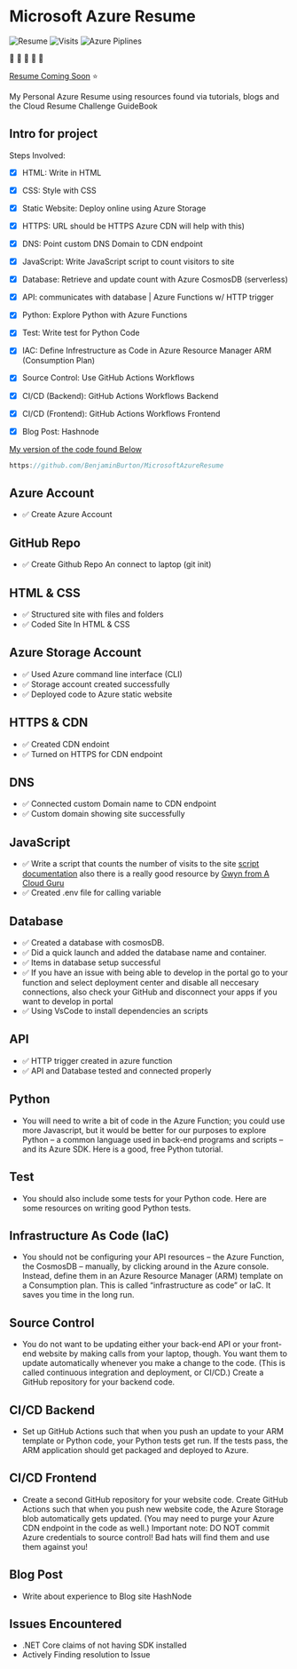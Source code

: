 # Microsoft Azure Resume

![Resume](https://img.shields.io/badge/Resume-UnderConstruction-orange) ![Visits](https://img.shields.io/badge/Visits-Currently%20UK-brightgreen) ![Azure Piplines](https://img.shields.io/badge/Azure%20Pipelines-UnderConstruction-orange)

:wave: :wave: :wave: :wave: :wave:

[Resume Coming Soon](https://www.lavellburton.net/) :star:

My Personal Azure Resume using resources found via tutorials, blogs and the Cloud Resume Challenge GuideBook

## Intro for project

Steps Involved: 
- [x] HTML: Write in HTML 
- [x] CSS: Style with CSS
- [x] Static Website: Deploy online using Azure Storage
- [x] HTTPS: URL should be HTTPS Azure CDN will help with this)
- [x] DNS: Point custom DNS Domain to CDN endpoint
- [x] JavaScript: Write JavaScript script to count visitors to site
- [x] Database: Retrieve and update count with Azure CosmosDB (serverless)
- [x] API: communicates with database | Azure Functions w/ HTTP trigger 
- [x] Python: Explore Python with Azure Functions
- [x] Test: Write test for Python Code 
- [x] IAC: Define Infrestructure as Code in Azure Resource Manager ARM (Consumption Plan)
- [x] Source Control: Use GitHub Actions Workflows
- [x] CI/CD (Backend): GitHub Actions Workflows Backend
- [x] CI/CD (Frontend): GitHub Actions Workflows Frontend
- [x] Blog Post: Hashnode


[My version of the code found Below](https://github.com/BenjaminBurton/MicrosoftAzureResume)
```js
https://github.com/BenjaminBurton/MicrosoftAzureResume

```
## Azure Account
- ✅ Create Azure Account

## GitHub Repo
- ✅ Create Github Repo An connect to laptop (git init)

## HTML & CSS
- ✅ Structured site with files and folders
- ✅ Coded Site In HTML & CSS 

## Azure Storage Account 
- ✅ Used Azure command line interface (CLI) 
- ✅ Storage account created successfully
- ✅ Deployed code to Azure static website

## HTTPS & CDN
- ✅ Created CDN endoint
- ✅ Turned on HTTPS for CDN endpoint

## DNS 
- ✅ Connected custom Domain name to CDN endpoint 
- ✅ Custom domain showing site successfully

## JavaScript
- ✅ Write a script that counts the number of visits to the site [script documentation](https://developer.mozilla.org/en-US/docs/Web/API/Fetch_API/Using_Fetch) also there is a really good resource by [Gwyn from A Cloud Guru](https://youtu.be/ieYrBWmkfno)
- ✅ Created .env file for calling variable 
## Database
- ✅ Created a database with cosmosDB.  
- ✅ Did a quick launch and added the database name and container.
- ✅ Items in database setup successful
- ✅ If you have an issue with being able to develop in the portal go to your function and select deployment center and disable all neccesary connections, also check your GitHub and disconnect your apps if you want to develop in portal
- ✅ Using VsCode to install dependencies an scripts

## API
- ✅ HTTP trigger created in azure function 
- ✅ API and Database tested and connected properly

## Python
- You will need to write a bit of code in the Azure Function; you could use more Javascript, but it would be better for our purposes to explore Python – a common language used in back-end programs and scripts – and its Azure SDK. Here is a good, free Python tutorial.

## Test 
- You should also include some tests for your Python code. Here are some resources on writing good Python tests.

## Infrastructure As Code (IaC)
- You should not be configuring your API resources – the Azure Function, the CosmosDB – manually, by clicking around in the Azure console. Instead, define them in an Azure Resource Manager (ARM) template on a Consumption plan. This is called “infrastructure as code” or IaC. It saves you time in the long run.

## Source Control
- You do not want to be updating either your back-end API or your front-end website by making calls from your laptop, though. You want them to update automatically whenever you make a change to the code. (This is called continuous integration and deployment, or CI/CD.) Create a GitHub repository for your backend code.

## CI/CD Backend
- Set up GitHub Actions such that when you push an update to your ARM template or Python code, your Python tests get run. If the tests pass, the ARM application should get packaged and deployed to Azure.

## CI/CD Frontend
- Create a second GitHub repository for your website code. Create GitHub Actions such that when you push new website code, the Azure Storage blob automatically gets updated. (You may need to purge your Azure CDN endpoint in the code as well.) Important note: DO NOT commit Azure credentials to source control! Bad hats will find them and use them against you!

## Blog Post
- Write about experience to Blog site HashNode

## Issues Encountered
- .NET Core claims of not having SDK installed 
 - Actively Finding resolution to Issue